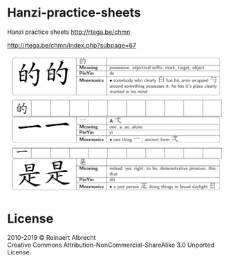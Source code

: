 # Hanzi-practice-sheets
Hanzi practice sheets http://rtega.be/chmn

http://rtega.be/chmn/index.php?subpage=67

![image](https://raw.githubusercontent.com/infinyte7/Hanzi-practice-sheets/master/image.PNG)

# License
2010-2019 © Reinaert Albrecht
<br>Creative Commons Attribution-NonCommercial-ShareAlike 3.0 Unported License.
